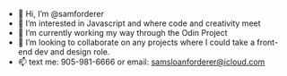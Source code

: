 - 👋 Hi, I’m @samforderer
- 👀 I’m interested in Javascript and where code and creativity meet
- 🌱 I’m currently working my way through the Odin Project
- 💞️ I’m looking to collaborate on any projects where I could take a front-end dev and design role.
- 📫 text me: 905-981-6666 or email: samsloanforderer@icloud.com

<!---
samforderer/samforderer is a ✨ special ✨ repository because its `README.md` (this file) appears on your GitHub profile.
You can click the Preview link to take a look at your changes.
--->

